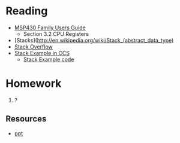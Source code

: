 # Reading

- [MSP430 Family Users Guide](/382/datasheets/msp430_msp430x2xx_family_users_guide.pdf)
    - Section 3.2 CPU Registers
- [Stacks](http://en.wikipedia.org/wiki/Stack_(abstract_data_type)  
- [Stack Overflow](http://en.wikipedia.org/wiki/Stack_overflow)
- [Stack Example in CCS](Lesson10_Stack_Example_in_CCS.pptx)
    - [Stack Example code](Lesson10_Stack_Example.asm)

# Homework

1. ?

## Resources

- [ppt](Lsn9-10.pptx)
